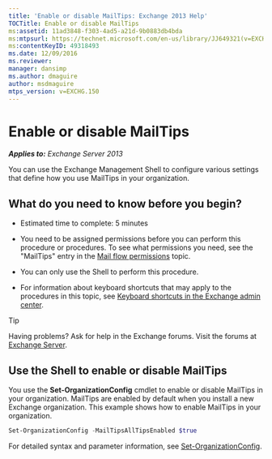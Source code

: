 ```yaml
---
title: 'Enable or disable MailTips: Exchange 2013 Help'
TOCTitle: Enable or disable MailTips
ms:assetid: 11ad3848-f303-4ad5-a21d-9b0883db4bda
ms:mtpsurl: https://technet.microsoft.com/en-us/library/JJ649321(v=EXCHG.150)
ms:contentKeyID: 49318493
ms.date: 12/09/2016
ms.reviewer: 
manager: dansimp
ms.author: dmaguire
author: msdmaguire
mtps_version: v=EXCHG.150
---
```


# Enable or disable MailTips

_**Applies to:** Exchange Server 2013_

You can use the Exchange Management Shell to configure various settings that define how you use MailTips in your organization.

## What do you need to know before you begin?

  - Estimated time to complete: 5 minutes

  - You need to be assigned permissions before you can perform this procedure or procedures. To see what permissions you need, see the "MailTips" entry in the [Mail flow permissions](mail-flow-permissions-exchange-2013-help.md) topic.

  - You can only use the Shell to perform this procedure.

  - For information about keyboard shortcuts that may apply to the procedures in this topic, see [Keyboard shortcuts in the Exchange admin center](keyboard-shortcuts-in-the-exchange-admin-center-2013-help.md).

> [!TIP]
> Having problems? Ask for help in the Exchange forums. Visit the forums at <A href="https://go.microsoft.com/fwlink/p/?linkid=60612">Exchange Server</A>.

## Use the Shell to enable or disable MailTips

You use the **Set-OrganizationConfig** cmdlet to enable or disable MailTips in your organization. MailTips are enabled by default when you install a new Exchange organization. This example shows how to enable MailTips in your organization.

```powershell
Set-OrganizationConfig -MailTipsAllTipsEnabled $true
```

For detailed syntax and parameter information, see [Set-OrganizationConfig](https://technet.microsoft.com/en-us/library/aa997443\(v=exchg.150\)).
